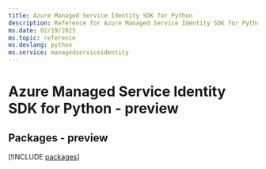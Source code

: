 ```yaml
---
title: Azure Managed Service Identity SDK for Python
description: Reference for Azure Managed Service Identity SDK for Python
ms.date: 02/19/2025
ms.topic: reference
ms.devlang: python
ms.service: managedserviceidentity
---
```

# Azure Managed Service Identity SDK for Python - preview
## Packages - preview
[!INCLUDE [packages](managed-service-identity-index.md)]